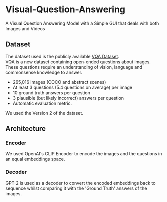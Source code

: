 # Visual-Question-Answering
A Visual Question Answering Model with a Simple GUI that deals with both Images and Videos

## Dataset
The dataset used is the publicly available [VQA Dataset](https://visualqa.org/).  
VQA is a new dataset containing open-ended questions about images. These questions require an understanding of vision, language and commonsense knowledge to answer.
- 265,016 images (COCO and abstract scenes)
- At least 3 questions (5.4 questions on average) per image
- 10 ground truth answers per question
- 3 plausible (but likely incorrect) answers per question
- Automatic evaluation metric.  

We used the Version 2 of the dataset.

## Architecture
### Encoder
We used OpenAI's CLIP Encoder to encode the images and the questions in an equal embeddings space.

### Decoder
GPT-2 is used as a decoder to convert the encoded embeddings back to sequence whilst comparing it with the 'Ground Truth' answers of the images.
